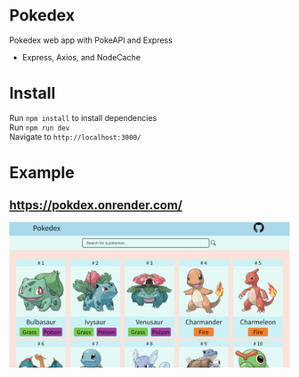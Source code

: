 # Pokedex

Pokedex web app with PokeAPI and Express

- Express, Axios, and NodeCache

# Install

Run `npm install` to install dependencies  
Run `npm run dev`  
Navigate to `http://localhost:3000/`

# Example

## https://pokdex.onrender.com/

![example site](https://github.com/imjustinmei/pokedex/blob/main/Images/example.png?raw=true)
